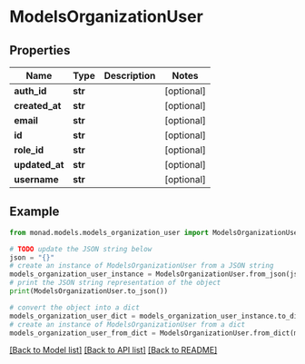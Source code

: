 # ModelsOrganizationUser


## Properties

Name | Type | Description | Notes
------------ | ------------- | ------------- | -------------
**auth_id** | **str** |  | [optional] 
**created_at** | **str** |  | [optional] 
**email** | **str** |  | [optional] 
**id** | **str** |  | [optional] 
**role_id** | **str** |  | [optional] 
**updated_at** | **str** |  | [optional] 
**username** | **str** |  | [optional] 

## Example

```python
from monad.models.models_organization_user import ModelsOrganizationUser

# TODO update the JSON string below
json = "{}"
# create an instance of ModelsOrganizationUser from a JSON string
models_organization_user_instance = ModelsOrganizationUser.from_json(json)
# print the JSON string representation of the object
print(ModelsOrganizationUser.to_json())

# convert the object into a dict
models_organization_user_dict = models_organization_user_instance.to_dict()
# create an instance of ModelsOrganizationUser from a dict
models_organization_user_from_dict = ModelsOrganizationUser.from_dict(models_organization_user_dict)
```
[[Back to Model list]](../README.md#documentation-for-models) [[Back to API list]](../README.md#documentation-for-api-endpoints) [[Back to README]](../README.md)


